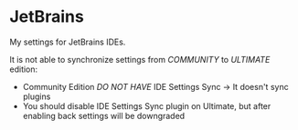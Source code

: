 # JetBrains
My settings for JetBrains IDEs.

It is not able to synchronize settings from *COMMUNITY* to *ULTIMATE* edition:

* Community Edition *DO NOT HAVE* IDE Settings Sync -> It doesn't sync plugins
* You should disable IDE Settings Sync plugin on Ultimate, but after enabling back settings will be downgraded

